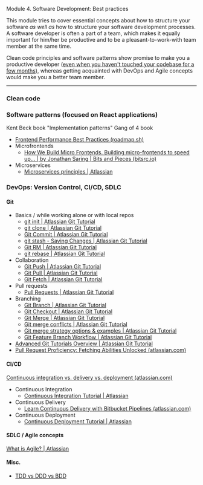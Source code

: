 Module 4. Software Development: Best practices

This module tries to cover essential concepts about how to structure your software *as well as* how to structure your software development processes. A software developer is often a part of a team, which makes it equally important for him/her be productive and to be a pleasant-to-work-with team member at the same time. 

Clean code principles and software patterns show promise to make you a productive developer ([even when you haven't touched your codebase for a few months](https://www.explainxkcd.com/wiki/index.php/2730:_Code_Lifespan)), whereas getting acquainted with DevOps and Agile concepts would make you a better team member.

___
### Clean code

### Software patterns (focused on React applications)

Kent Beck book "Implementation patterns"
Gang of 4 book

- [Frontend Performance Best Practices (roadmap.sh)](https://roadmap.sh/best-practices/frontend-performance)
- Microfrontends
	- [How We Build Micro Frontends. Building micro-frontends to speed up… | by Jonathan Saring | Bits and Pieces (bitsrc.io)](https://blog.bitsrc.io/how-we-build-micro-front-ends-d3eeeac0acfc)
- Microservices
	- [Microservices principles | Atlassian](https://www.atlassian.com/microservices)

### DevOps: Version Control, CI/CD, SDLC

#### Git
- Basics / while working alone or with local repos
	- [git init | Atlassian Git Tutorial](https://www.atlassian.com/git/tutorials/setting-up-a-repository/git-init)
	- [git clone | Atlassian Git Tutorial](https://www.atlassian.com/git/tutorials/setting-up-a-repository/git-clone)
	- [Git Commit | Atlassian Git Tutorial](https://www.atlassian.com/git/tutorials/saving-changes/git-commit)
	- [git stash - Saving Changes | Atlassian Git Tutorial](https://www.atlassian.com/git/tutorials/saving-changes/git-stash)
	- [Git RM | Atlassian Git Tutorial](https://www.atlassian.com/git/tutorials/undoing-changes/git-rm)
	- [git rebase | Atlassian Git Tutorial](https://www.atlassian.com/git/tutorials/rewriting-history/git-rebase)
- Collaboration
	- [Git Push | Atlassian Git Tutorial](https://www.atlassian.com/git/tutorials/syncing/git-push)
	- [Git Pull | Atlassian Git Tutorial](https://www.atlassian.com/git/tutorials/syncing/git-pull)
	- [Git Fetch | Atlassian Git Tutorial](https://www.atlassian.com/git/tutorials/syncing/git-fetch)
- Pull requests
	- [Pull Requests | Atlassian Git Tutorial](https://www.atlassian.com/git/tutorials/making-a-pull-request)
- Branching
	- [Git Branch | Atlassian Git Tutorial](https://www.atlassian.com/git/tutorials/using-branches)
	- [Git Checkout | Atlassian Git Tutorial](https://www.atlassian.com/git/tutorials/using-branches/git-checkout)
	- [Git Merge | Atlassian Git Tutorial](https://www.atlassian.com/git/tutorials/using-branches/git-merge)
	- [Git merge conflicts | Atlassian Git Tutorial](https://www.atlassian.com/git/tutorials/using-branches/merge-conflicts)
	- [Git merge strategy options & examples | Atlassian Git Tutorial](https://www.atlassian.com/git/tutorials/using-branches/merge-strategy)
	- [Git Feature Branch Workflow | Atlassian Git Tutorial](https://www.atlassian.com/git/tutorials/comparing-workflows/feature-branch-workflow)
- [Advanced Git Tutorials Overview | Atlassian Git Tutorial](https://www.atlassian.com/git/tutorials/advanced-overview)
- [Pull Request Proficiency: Fetching Abilities Unlocked (atlassian.com)](https://www.atlassian.com/git/articles/pull-request-proficiency-fetching-abilities-unlocked)

#### CI/CD
[Continuous integration vs. delivery vs. deployment (atlassian.com)](https://www.atlassian.com/continuous-delivery/principles/continuous-integration-vs-delivery-vs-deployment)
- Continuous Integration
	- [Continuous Integration Tutorial | Atlassian](https://www.atlassian.com/devops/continuous-delivery-tutorials/continuous-integration-tutorial)
- Continuous Delivery
	- [Learn Continuous Delivery with Bitbucket Pipelines (atlassian.com)](https://www.atlassian.com/devops/continuous-delivery-tutorials/continuous-delivery-bitbucket-pipelines)
- Continuous Deployment
	- [Continuous Deployment Tutorial | Atlassian](https://www.atlassian.com/devops/continuous-delivery-tutorials/continuous-deployment-tutorial)

#### SDLC / Agile concepts

[What is Agile? | Atlassian](https://www.atlassian.com/agile)

#### Misc.

- [TDD vs DDD vs BDD](https://www.linkedin.com/pulse/tdd-vs-bdd-ddd-vitalii-serdiuk/)

